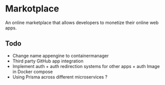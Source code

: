 # Markotplace

An online marketplace that allows developers to monetize their online web apps.

## Todo

-   Change name appengine to containermanager
-   Third party GitHub app integration
-   Implement auth + auth redirection systems for other apps + auth Image in Docker compose
-   Using Prisma across different microservices ?
